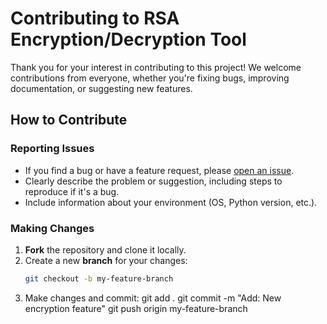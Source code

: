 # Contributing to RSA Encryption/Decryption Tool

Thank you for your interest in contributing to this project! We welcome contributions from everyone, whether you're fixing bugs, improving documentation, or suggesting new features.

## How to Contribute

### Reporting Issues
- If you find a bug or have a feature request, please [open an issue](https://github.com/yourusername/rsa-tool/issues).
- Clearly describe the problem or suggestion, including steps to reproduce if it's a bug.
- Include information about your environment (OS, Python version, etc.).

### Making Changes
1. **Fork** the repository and clone it locally.
2. Create a new **branch** for your changes:
   ```bash
   git checkout -b my-feature-branch
3. Make changes and commit:
   git add .
git commit -m "Add: New encryption feature"
git push origin my-feature-branch
  

